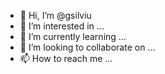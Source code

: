 - 👋 Hi, I’m @gsilviu
- 👀 I’m interested in ...
- 🌱 I’m currently learning ...
- 💞️ I’m looking to collaborate on ...
- 📫 How to reach me ...

<!---
gsilviu/gsilviu is a ✨ special ✨ repository because its `README.md` (this file) appears on your GitHub profile.
You can click the Preview link to take a look at your changes.
--->
